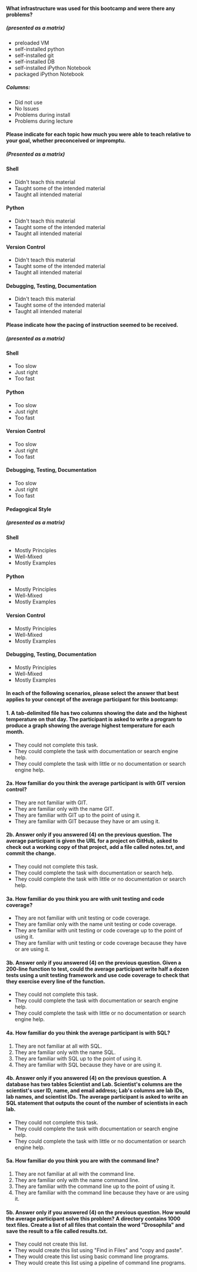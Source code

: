 #### What infrastructure was used for this bootcamp and were there any problems?
##### (presented as a matrix)
* preloaded VM
* self-installed python
* self-installed git
* self-installed DB
* self-installed iPython Notebook
* packaged iPython Notebook

##### Columns:
* Did not use
* No Issues
* Problems during install
* Problems during lecture

#### Please indicate for each topic how much you were able to teach relative to your goal, whether preconceived or impromptu.
##### (Presented as a matrix)
#### Shell
* Didn't teach this material
* Taught some of the intended material
* Taught all intended material

#### Python
* Didn't teach this material
* Taught some of the intended material
* Taught all intended material

#### Version Control
* Didn't teach this material
* Taught some of the intended material
* Taught all intended material

#### Debugging, Testing, Documentation
* Didn't teach this material
* Taught some of the intended material
* Taught all intended material

#### Please indicate how the pacing of instruction seemed to be received.
##### (presented as a matrix)
#### Shell
* Too slow
* Just right
* Too fast

#### Python
* Too slow
* Just right
* Too fast

#### Version Control
* Too slow
* Just right
* Too fast

#### Debugging, Testing, Documentation
* Too slow
* Just right
* Too fast

#### Pedagogical Style
##### (presented as a matrix)

#### Shell
* Mostly Principles
* Well-Mixed
* Mostly Examples

#### Python
* Mostly Principles
* Well-Mixed
* Mostly Examples

#### Version Control
* Mostly Principles
* Well-Mixed
* Mostly Examples

#### Debugging, Testing, Documentation
* Mostly Principles
* Well-Mixed
* Mostly Examples

#### In each of the following scenarios, please select the answer that best applies to your concept of the average participant for this bootcamp:
#### 1. A tab-delimited file has two columns showing the date and the highest temperature on that day. The participant is asked to write a program to produce a graph showing the average highest temperature for each month.
* They could not complete this task.
* They could complete the task with documentation or search engine help.
* They could complete the task with little or no documentation or search engine help.

#### 2a. How familiar do you think the average participant is with GIT version control?
* They are not familiar with GIT.
* They are familiar only with the name GIT.
* They are familiar with GIT up to the point of using it.
* They are familiar with GIT because they have or am using it.

#### 2b. Answer only if you answered (4) on the previous question. The average participant is given the URL for a project on GitHub, asked to check out a working copy of that project, add a file called notes.txt, and commit the change.
* They could not complete this task.
* They could complete the task with documentation or search help.
* They could complete the task with little or no documentation or search help.


#### 3a. How familiar do you think you are with unit testing and code coverage? 
* They are not familiar with unit testing or code coverage.
* They are familiar only with the name unit testing or code coverage.
* They are familiar with unit testing or code coverage up to the point of using it.
* They are familiar with unit testing or code coverage because they have or are using it.

#### 3b. Answer only if you answered (4) on the previous question. Given a 200-line function to test, could the average participant write half a dozen tests using a unit testing framework and use code coverage to check that they exercise every line of the function.
* They could not complete this task.
* They could complete the task with documentation or search engine help.
* They could complete the task with little or no documentation or search engine help.

#### 4a. How familiar do you think the average participant is with SQL?
1. They are not familiar at all with SQL.
2. They are familiar only with the name SQL.
3. They are familiar with SQL up to the point of using it.
4. They are familiar with SQL because they have or are using it.

#### 4b. Answer only if you answered (4) on the previous question. A database has two tables Scientist and Lab. Scientist's columns are the scientist's user ID, name, and email address; Lab's columns are lab IDs, lab names, and scientist IDs. The average participant is asked to write an SQL statement that outputs the count of the number of scientists in each lab.
* They could not complete this task.
* They could complete the task with documentation or search engine help.
* They could complete the task with little or no documentation or search engine help.

#### 5a. How familiar do you think you are with the command line?
1. They are not familiar at all with the command line.
2. They are familiar only with the name command line.
3. They are familiar with the command line up to the point of using it.
4. They are familiar with the command line because they have or are using it.

#### 5b. Answer only if you answered (4) on the previous question. How would the average participant solve this problem? A directory contains 1000 text files. Create a list of all files that contain the word "Drosophila" and save the result to a file called results.txt.
* They could not create this list.
* They would create this list using "Find in Files" and "copy and paste".
* They would create this list using basic command line programs.
* They would create this list using a pipeline of command line programs.
